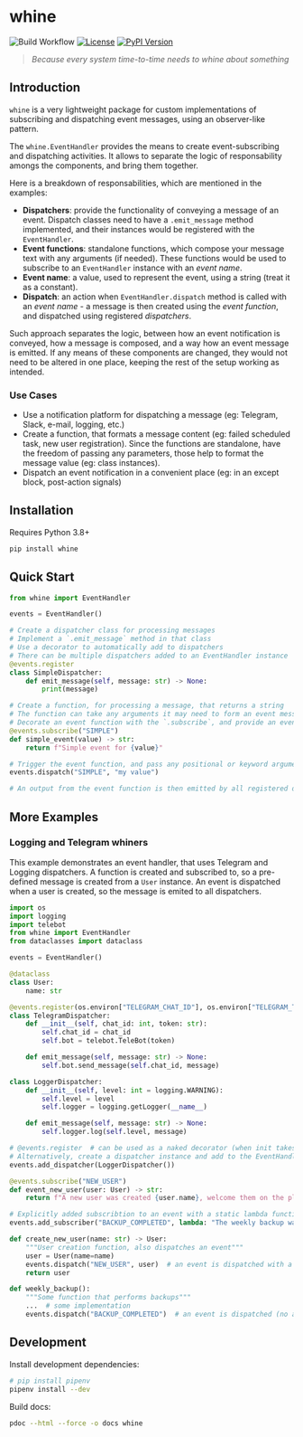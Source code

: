 whine
===
![Build Workflow](https://github.com/den4uk/whine/actions/workflows/python-package-test.yml/badge.svg)
[![License](https://img.shields.io/github/license/den4uk/whine.svg)](https://pypi.python.org/pypi/whine)
[![PyPI Version](http://img.shields.io/pypi/v/whine.svg)](https://pypi.python.org/pypi/whine)

> _Because every system time-to-time needs to whine about something_

## Introduction

`whine` is a very lightweight package for custom implementations of subscribing and dispatching event messages, using an observer-like pattern.

The `whine.EventHandler` provides the means to create event-subscribing and dispatching activities.
It allows to separate the logic of responsability amongs the components, and bring them together.

Here is a breakdown of responsabilities, which are mentioned in the examples:
- **Dispatchers**: provide the functionality of conveying a message of an event. Dispatch classes need to have a `.emit_message` method implemented, and their instances would be registered with the `EventHandler`.
- **Event functions**: standalone functions, which compose your message text with any arguments (if needed). These functions would be used to subscribe to an `EventHandler` instance with an _event name_.
- **Event name**: a value, used to represent the event, using a string (treat it as a constant).
- **Dispatch**: an action when `EventHandler.dispatch` method is called with an _event name_ - a message is then created using the _event function_, and dispatched using registered _dispatchers_.

Such approach separates the logic, between how an event notification is conveyed, how a message is composed, and a way how an event message is emitted. If any means of these components are changed, they would not need to be altered in one place, keeping the rest of the setup working as intended.

### Use Cases
- Use a notification platform for dispatching a message (eg: Telegram, Slack, e-mail, logging, etc.)
- Create a function, that formats a message content (eg: failed scheduled task, new user registration). Since the functions are standalone, have the freedom of passing any parameters, those help to format the message value (eg: class instances).
- Dispatch an event notification in a convenient place (eg: in an except block, post-action signals)


## Installation

Requires Python 3.8+

```bash
pip install whine
```

## Quick Start

```python
from whine import EventHandler

events = EventHandler()

# Create a dispatcher class for processing messages
# Implement a `.emit_message` method in that class
# Use a decorator to automatically add to dispatchers
# There can be multiple dispatchers added to an EventHandler instance
@events.register
class SimpleDispatcher:
    def emit_message(self, message: str) -> None:
        print(message)

# Create a function, for processing a message, that returns a string
# The function can take any arguments it may need to form an event message
# Decorate an event function with the `.subscribe`, and provide an event name ('SIMPLE')
@events.subscribe("SIMPLE")
def simple_event(value) -> str:
    return f"Simple event for {value}"

# Trigger the event function, and pass any positional or keyword arguments
events.dispatch("SIMPLE", "my value")

# An output from the event function is then emitted by all registered dispatchers
```

## More Examples

### Logging and Telegram whiners

This example demonstrates an event handler, that uses Telegram and Logging dispatchers.
A function is created and subscribed to, so a pre-defined message is created from a `User` instance.
An event is dispatched when a user is created, so the message is emited to all dispatchers.

```python
import os
import logging
import telebot
from whine import EventHandler
from dataclasses import dataclass

events = EventHandler()

@dataclass
class User:
    name: str

@events.register(os.environ["TELEGRAM_CHAT_ID"], os.environ["TELEGRAM_TOKEN"])
class TelegramDispatcher:
    def __init__(self, chat_id: int, token: str):
        self.chat_id = chat_id
        self.bot = telebot.TeleBot(token)

    def emit_message(self, message: str) -> None:
        self.bot.send_message(self.chat_id, message)

class LoggerDispatcher:
    def __init__(self, level: int = logging.WARNING):
        self.level = level
        self.logger = logging.getLogger(__name__)

    def emit_message(self, message: str) -> None:
        self.logger.log(self.level, message)

# @events.register  # can be used as a naked decorator (when init takes no args)
# Alternatively, create a dispatcher instance and add to the EventHandler
events.add_dispatcher(LoggerDispatcher())

@events.subscribe("NEW_USER")
def event_new_user(user: User) -> str:
    return f"A new user was created {user.name}, welcome them on the platform!"

# Explicitly added subscribtion to an event with a static lambda function
events.add_subscriber("BACKUP_COMPLETED", lambda: "The weekly backup was completed!")

def create_new_user(name: str) -> User:
    """User creation function, also dispatches an event"""
    user = User(name=name)
    events.dispatch("NEW_USER", user)  # an event is dispatched with a position arg
    return user

def weekly_backup():
    """Some function that performs backups"""
    ...  # some implementation
    events.dispatch("BACKUP_COMPLETED")  # an event is dispatched (no args)

```

## Development

Install development dependencies:

```bash
# pip install pipenv
pipenv install --dev
````

Build docs:

```bash
pdoc --html --force -o docs whine
```
